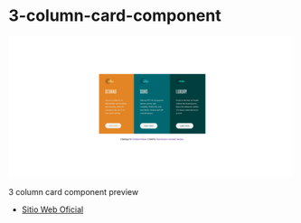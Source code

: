 
# 3-column-card-component

![Alt text](images/Screenshot-2023-Cards-3.png)



3 column card component preview

- [Sitio Web Oficial](https://saul-gustavo.github.io/3-column-card-component/#)

